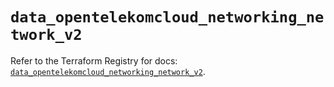 # `data_opentelekomcloud_networking_network_v2`

Refer to the Terraform Registry for docs: [`data_opentelekomcloud_networking_network_v2`](https://registry.terraform.io/providers/opentelekomcloud/opentelekomcloud/1.36.20/docs/data-sources/networking_network_v2).
